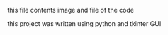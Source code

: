 this file contents image and file of the code 

this project was written using python and tkinter GUI

